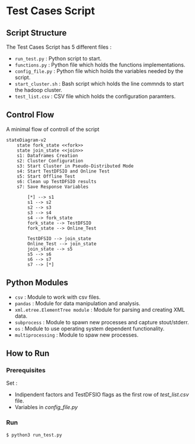 # Test Cases Script

## Script Structure <a name="script_struc"></a>
The Test Cases Script has 5 different files :
* `run_test.py` : Python script to start.
* `functions.py` : Python file which holds the functions implementations.
* `config_file.py` : Python file which holds the variables needed by the script.
* `start_cluster.sh` : Bash script which holds the line commnds to start the hadoop cluster.
* `test_list.csv` : CSV file which holds the configuration paramters.

## Control Flow <a name="flow_control"></a>
A minimal flow of controll of the script
```mermaid
stateDiagram-v2
    state fork_state <<fork>>
    state join_state <<join>>
    s1: Dataframes Creation
    s2: Cluster Configuration
    s3: Start Cluster in Pseudo-Distributed Mode
    s4: Start TestDFSIO and Online Test 
    s5: Start Offline Test
    s6: Clean up TestDFSIO results
    s7: Save Response Variables
        
        [*] --> s1
        s1 --> s2
        s2 --> s3
        s3 --> s4
        s4 --> fork_state
        fork_state --> TestDFSIO
        fork_state --> Online_Test

        TestDFSIO --> join_state
        Online_Test --> join_state
        join_state --> s5
        s5 --> s6
        s6 --> s7
        s7 --> [*]
```


## Python Modules <a name="python_mod"></a>
* `csv` : Module to work with csv files.
* `pandas` : Module for data manipulation and analysis.
* `xml.etree.ElementTree module` : Module for parsing and creating XML data.
* `subprocess` : Module to spawn new processes and capture stout/stderr.
* `os` : Module to use operating system dependent functionality.
* `multiprocessing` : Module to spaw new processes.


## How to Run <a name="run"></a>
### Prerequisites
Set : 
* Indipendent factors and TestDFSIO flags as the first row of *test_list.csv* file.
* Variables in *config_file.py*

### Run
```bash
$ python3 run_test.py
```